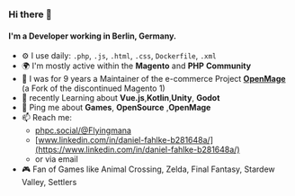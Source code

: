 ### Hi there 👋

#### I'm a Developer working in Berlin, Germany.


- ⚙️ I use daily: `.php`, `.js`, `.html`, `.css`, `Dockerfile`, `.xml`
- 🌍 I'm mostly active within the **Magento** and **PHP** **Community**
- 💜 I was for 9 years a Maintainer of the e-commerce Project [**OpenMage**](https://github.com/openmage) (a Fork of the discontinued Magento 1)
- 🌱 recently Learning about **Vue.js**,**Kotlin**,**Unity**, **Godot**
- 💬 Ping me about **Games**, **OpenSource** ,**OpenMage**
- 📫 Reach me: 
  - [phpc.social/@Flyingmana](https://phpc.social/@Flyingmana)
  - [www.linkedin.com/in/daniel-fahlke-b281648a/](https://www.linkedin.com/in/daniel-fahlke-b281648a/)
  - or via email
- 🎮 Fan of Games like Animal Crossing, Zelda, Final Fantasy, Stardew Valley, Settlers
